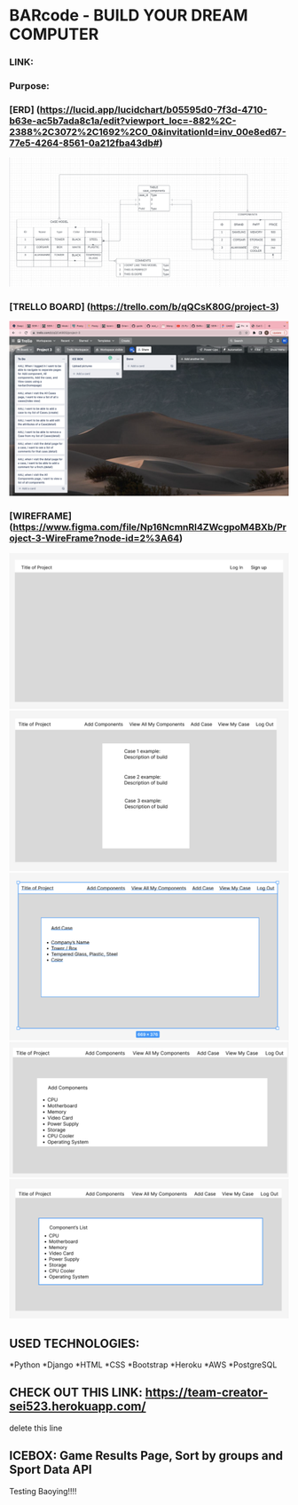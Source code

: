 # BARcode - BUILD YOUR DREAM COMPUTER
### LINK:  

### Purpose: 

### [ERD] (https://lucid.app/lucidchart/b05595d0-7f3d-4710-b63e-ac5b7ada8c1a/edit?viewport_loc=-882%2C-2388%2C3072%2C1692%2C0_0&invitationId=inv_00e8ed67-77e5-4264-8561-0a212fba43db#)
![ERD](images/ERD.png)

### [TRELLO BOARD] (https://trello.com/b/qQCsK80G/project-3)
![Trello Board](images/trello.png)

### [WIREFRAME] (https://www.figma.com/file/Np16NcmnRl4ZWcgpoM4BXb/Project-3-WireFrame?node-id=2%3A64)
![wireframe](images/wireframe1.png)
![wireframe](images/wireframe2.png)
![wireframe](images/wireframe3.png)
![wireframe](images/wireframe4.png)
![wireframe](images/wireframe5.png)

## USED TECHNOLOGIES:
*Python 
*Django 
*HTML
*CSS 
*Bootstrap 
*Heroku 
*AWS 
*PostgreSQL

## CHECK OUT THIS LINK: https://team-creator-sei523.herokuapp.com/

delete this line

## ICEBOX: Game Results Page, Sort by groups and Sport Data API

Testing Baoying!!!!